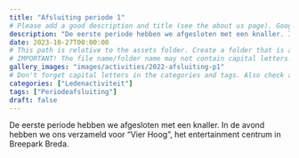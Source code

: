 ```yaml
---
title: "Afsluiting periode 1"
# Please add a good description and title (see the about us page). Google uses it to recommend the website
description: "De eerste periode hebben we afgesloten met een knaller. In de avond hebben we ons verzameld voor “Vier Hoog”, het entertainment centrum in Breepark Breda."
date: 2023-10-27T00:00:00
# This path is relative to the assets folder. Create a folder that is assets/images/activities/file-name
# IMPORTANT! The file name/folder name may not contain capital letters!
gallery_images: "images/activities/2022-afsluiting-p1"
# Don't forget capital letters in the categories and tags. Also check all categories and tags by loading the activities page and looking at the list.
categories: ["Ledenactiviteit"]
tags: ["Periodeafsluiting"]
draft: false
---
```


De eerste periode hebben we afgesloten met een knaller. In de avond hebben we ons verzameld voor “Vier Hoog”, het entertainment centrum in Breepark Breda.